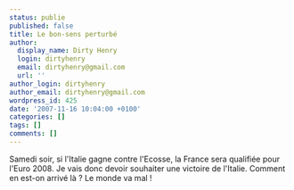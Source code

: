 ```yaml
---
status: publie
published: false
title: Le bon-sens perturbé
author:
  display_name: Dirty Henry
  login: dirtyhenry
  email: dirtyhenry@gmail.com
  url: ''
author_login: dirtyhenry
author_email: dirtyhenry@gmail.com
wordpress_id: 425
date: '2007-11-16 10:04:00 +0100'
categories: []
tags: []
comments: []
---
```

Samedi soir, si l'Italie gagne contre l'Ecosse, la France sera qualifiée pour l'Euro 2008. Je vais donc devoir souhaiter une victoire de l'Italie. Comment en est-on arrivé là ? Le monde va mal !
